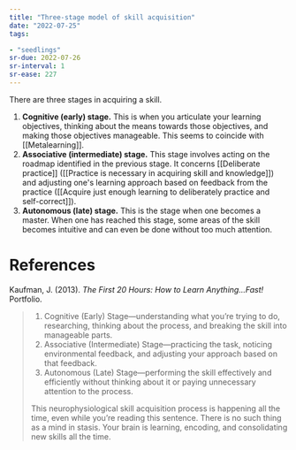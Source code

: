 ```yaml
---
title: "Three-stage model of skill acquisition"
date: "2022-07-25"
tags:

- "seedlings"
sr-due: 2022-07-26
sr-interval: 1
sr-ease: 227
---
```


There are three stages in acquiring a skill.
1. **Cognitive (early) stage.** This is when you articulate your learning objectives, thinking about the means towards those objectives, and making those objectives manageable. This seems to coincide with [[Metalearning]].
2. **Associative (intermediate) stage.** This stage involves acting on the roadmap identified in the previous stage. It concerns [[Deliberate practice]] ([[Practice is necessary in acquiring skill and knowledge]]) and adjusting one's learning approach based on feedback from the practice ([[Acquire just enough learning to deliberately practice and self-correct]]).
3. **Autonomous (late) stage.** This is the stage when one becomes a master. When one has reached this stage, some areas of the skill becomes intuitive and can even be done without too much attention.

# References

Kaufman, J. (2013). _The First 20 Hours: How to Learn Anything...Fast!_ Portfolio.

>1. Cognitive (Early) Stage—understanding what you’re trying to do, researching, thinking about the process, and breaking the skill into manageable parts.
>2. Associative (Intermediate) Stage—practicing the task, noticing environmental feedback, and adjusting your approach based on that feedback.
>3. Autonomous (Late) Stage—performing the skill effectively and efficiently without thinking about it or paying unnecessary attention to the process.
>
>This neurophysiological skill acquisition process is happening all the time, even while you’re reading this sentence. There is no such thing as a mind in stasis. Your brain is learning, encoding, and consolidating new skills all the time.